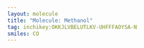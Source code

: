 ```yaml
---
layout: molecule
title: "Molecule: Methanol"
tag: inchikey:OKKJLVBELUTLKV-UHFFFAOYSA-N
smiles: CO
---
```

